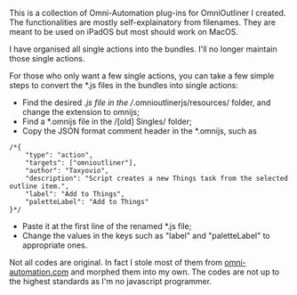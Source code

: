 This is a collection of Omni-Automation plug-ins for OmniOutliner I created. The functionalities are mostly self-explainatory from filenames. They are meant to be used on iPadOS but most should work on MacOS.

I have organised all single actions into the bundles. I'll no longer maintain those single actions. 

For those who only want a few single actions, you can take  a few simple steps to convert the *.js files in the bundles into single actions: 

- Find the desired *.js file in the /*.omnioutlinerjs/resources/ folder, and change the extension to omnijs;
- Find a *.omnijs file in the /[old] Singles/ folder;
- Copy the JSON format comment header in the *.omnijs, such as 

```
/*{
	"type": "action",
	"targets": ["omnioutliner"],
	"author": "Taxyovio",
	"description": "Script creates a new Things task from the selected outline item.",
	"label": "Add to Things",
	"paletteLabel": "Add to Things"
}*/
```

- Paste it at the first line of the renamed *.js file;
- Change the values in the keys such as "label" and "paletteLabel" to appropriate ones.

Not all codes are original. In fact I stole most of them from [omni-automation.com](https://omni-automation.com/omnioutliner/index.html) and morphed them into my own. The codes are not up to the highest standards as I'm no javascript programmer.
